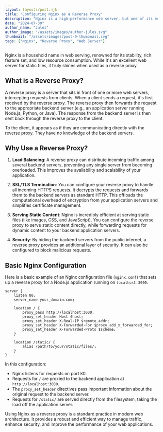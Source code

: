 ```yaml
---
layout: layouts/post.njk
title: "Configuring Nginx as a Reverse Proxy"
description: "Nginx is a high-performance web server, but one of its most powerful use cases is as a reverse proxy. Learn how a reverse proxy works and how to set one up with Nginx."
date: "2024-07-30"
author_name: "Jules"
author_image: "/assets/images/author-jules.svg"
thumbnail: "/assets/images/post-9-thumbnail.svg"
tags: ["Nginx", "Reverse Proxy", "Web Server"]
---
```


Nginx is a household name in web serving, renowned for its stability, rich feature set, and low resource consumption. While it's an excellent web server for static files, it truly shines when used as a reverse proxy.

## What is a Reverse Proxy?

A reverse proxy is a server that sits in front of one or more web servers, intercepting requests from clients. When a client sends a request, it's first received by the reverse proxy. The reverse proxy then forwards the request to the appropriate backend server (e.g., an application server running Node.js, Python, or Java). The response from the backend server is then sent back through the reverse proxy to the client.

To the client, it appears as if they are communicating directly with the reverse proxy. They have no knowledge of the backend servers.

## Why Use a Reverse Proxy?

1.  **Load Balancing**: A reverse proxy can distribute incoming traffic among several backend servers, preventing any single server from becoming overloaded. This improves the availability and scalability of your application.

2.  **SSL/TLS Termination**: You can configure your reverse proxy to handle all incoming HTTPS requests. It decrypts the requests and forwards them to the backend servers as standard HTTP. This offloads the computational overhead of encryption from your application servers and simplifies certificate management.

3.  **Serving Static Content**: Nginx is incredibly efficient at serving static files (like images, CSS, and JavaScript). You can configure the reverse proxy to serve static content directly, while forwarding requests for dynamic content to your backend application servers.

4.  **Security**: By hiding the backend servers from the public internet, a reverse proxy provides an additional layer of security. It can also be configured to block malicious requests.

## Basic Nginx Configuration

Here is a basic example of an Nginx configuration file (`nginx.conf`) that sets up a reverse proxy for a Node.js application running on `localhost:3000`.

```nginx
server {
    listen 80;
    server_name your_domain.com;

    location / {
        proxy_pass http://localhost:3000;
        proxy_set_header Host $host;
        proxy_set_header X-Real-IP $remote_addr;
        proxy_set_header X-Forwarded-For $proxy_add_x_forwarded_for;
        proxy_set_header X-Forwarded-Proto $scheme;
    }

    location /static/ {
        alias /path/to/your/static/files/;
    }
}
```

In this configuration:
*   Nginx listens for requests on port 80.
*   Requests for `/` are proxied to the backend application at `http://localhost:3000`.
*   The `proxy_set_header` directives pass important information about the original request to the backend server.
*   Requests for `/static/` are served directly from the filesystem, taking the load off the application server.

Using Nginx as a reverse proxy is a standard practice in modern web architecture. It provides a robust and efficient way to manage traffic, enhance security, and improve the performance of your web applications.

